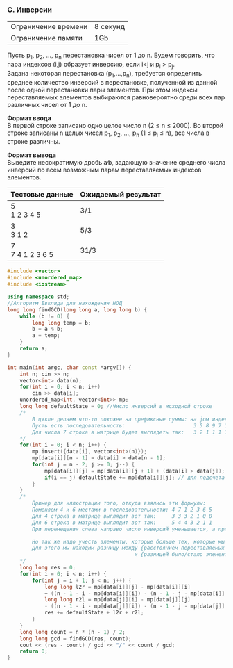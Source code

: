 ### C. Инверсии

<table>
 <tr>
    <td>Ограничение времени</td>
    <td>8 секунд</td>
 </tr>
 <tr>
    <td>Ограничение памяти</td>
    <td>1Gb</td>
 </tr>
</table>  

Пусть p<sub>1</sub>, p<sub>2</sub>, …, p<sub>n</sub> перестановка чисел от 1 до n. Будем говорить, что пара индексов (i,j) образует инверсию, если i<j и p<sub>i</sub> > p<sub>j</sub>.  
Задана некоторая перестановка (p<sub>1</sub>,…,p<sub>n</sub>), требуется определить среднее количество инверсий в перестановке, полученной из данной после одной перестановки пары элементов. При этом индексы переставляемых элементов выбираются равновероятно среди всех пар различных чисел от 1 до n.

**Формат ввода**  
В первой строке записано одно целое число n (2 ≤ n ≤ 2000).
Во второй строке записаны n целых чисел p<sub>1</sub>, p<sub>2</sub>, …, p<sub>n</sub> (1 ≤ p<sub>i</sub> ≤ n), все числа в строке различны.

**Формат вывода**  
Выведите несократимую дробь a∕b, задающую значение среднего числа инверсий по всем возможным парам переставляемых индексов элементов.

|Тестовые данные|Ожидаемый результат|
|-------------|---------------|
| 5 <br> 1 2 3 4 5</br> | 3/1 |
| 3<br>3 1 2</br>  | 5/3      |  
| 7<br>7 4 1 2 3 6 5</br>  | 31/3      |  

```c++
#include <vector>
#include <unordered_map>
#include <iostream>

using namespace std;
//Алгоритм Евклида для нахождения НОД
long long findGCD(long long a, long long b) {
    while (b != 0) {
        long long temp = b;
        b = a % b;
        a = temp;
    }
    return a;
}

int main(int argc, char const *argv[]) {
    int n; cin >> n;
    vector<int> data(n);
    for(int i = 0; i < n; i++) 
        cin >> data[i];
    unordered_map<int, vector<int>> mp;
    long long defaultState = 0; //Число инверсий в исходной строке
    /*
        В цикле делаем что-то похожее на префиксные суммы: на jом индексе считаем число элементов, которых больше iый.
        Пусть есть последовательность:                      3 5 8 9 7 1
        Для числа 7 строка в матрице будет выглядеть так:   3 2 1 1 1 1
    */
    for(int i = 0; i < n; i++) { 
        mp.insert({data[i], vector<int>(n)});
        mp[data[i]][n - 1] = data[i] > data[n - 1];
        for(int j = n - 2; j >= 0; j--) {
            mp[data[i]][j] = mp[data[i]][j + 1] + (data[i] > data[j]);
            if(i == j) defaultState += mp[data[i]][j]; // для подсчета инверсий нас не интересуют числа слева
        }
    }
    /*
        Пример для иллюстрации того, откуда взялись эти формулы:
        Поменяем 4 и 6 местами в последовательности: 4 7 1 2 3 6 5
        Для 4 строка в матрице выглядит вот так:     3 3 3 2 1 0 0
        Для 6 строка в матрице выглядит вот так:     5 4 4 3 2 1 1
        При перемещении слева направо число инверсий уменьшается, а при перемещении справа налево - увеличивается;

        Но так же надо учесть элементы, которые больше тех, которые мы меняем местами:
        Для этого мы находим разницу между {расстоянием переставляемых элементов} 
                                         и {разницей было/стало элементов меньше данного, т е первая половина формулы};
    */
    long long res = 0;
    for(int i = 0; i < n; i++) {
        for(int j = i + 1; j < n; j++) {
            long long l2r = mp[data[i]][j] - mp[data[i]][i] 
            + ((n - 1 - i - mp[data[i]][i]) - (n - 1 - j - mp[data[i]][j]));
            long long r2l = mp[data[j]][i] - mp[data[j]][j] 
            - ((n - 1 - i - mp[data[j]][i]) - (n - 1 - j - mp[data[j]][j]));
            res += defaultState + l2r + r2l;
        }
    }
    long long count = n * (n - 1) / 2;
    long long gcd = findGCD(res, count); 
    cout << (res - count) / gcd << "/" << count / gcd;
    return 0;
}
```

